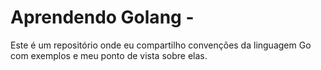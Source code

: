 # Aprendendo Golang -
Este é um repositório onde eu compartilho convenções da linguagem Go com exemplos e meu ponto de vista sobre elas. 
